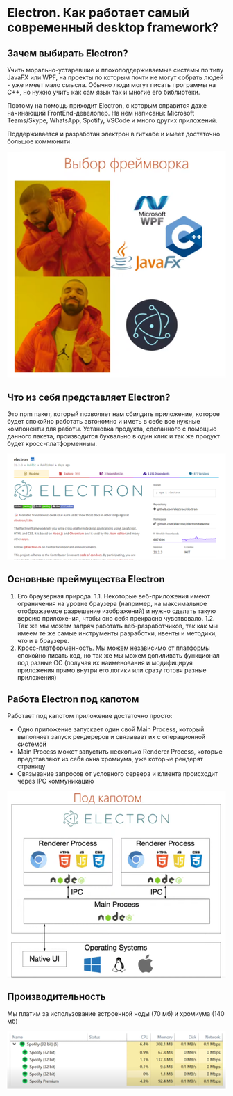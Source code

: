 # Electron. Как работает самый современный desktop framework?


## Зачем выбирать Electron?

Учить морально-устаревшие и плохоподдерживаемые системы по типу JavaFX или WPF, на проекты по которым почти не могут собрать людей - уже имеет мало смысла. Обычно люди могут писать программы на C++, но нужно учить как сам язык так и многие его библиотеки.

Поэтому на помощь приходит Electron, с которым справится даже начинающий FrontEnd-девелопер. 
На нём написаны: Microsoft Teams/Skype, WhatsApp, Spotify, VSCode и много других приложений.

Поддерживается и разработан электрон в гитхабе и имеет достаточно большое коммюнити. 

![](_png/Pasted%20image%2020221113135355.png)

## Что из себя представляет Electron?

Это npm пакет, который позволяет нам сбилдить приложение, которое будет спокойно работать автономно и иметь в себе все нужные компоненты для работы. 
Установка продукта, сделанного с помощью данного пакета, производится буквально в один клик и так же продукт будет кросс-платформенным.

![](_png/Pasted%20image%2020221113140255.png)

## Основные преймущества Electron

1) Его браузерная природа. 
	1.1. Некоторые веб-приложения имеют ограничения на уровне браузера (например, на максимальное отображаемое разрешение изображений) и нужно сделать такую версию приложения, чтобы оно себя прекрасно чувствовало. 
	1.2. Так же мы можем запряч работать веб-разработчиков, так как мы имеем те же самые инструменты разработки, ивенты и методики, что и в браузере. 
2) Кросс-платформенность.
	Мы можем независимо от платформы спокойно писать код, но так же мы можем допиливать функционал под разные ОС (получая их наименования и модифицируя приложения прямо внутри его логики или сразу готовя разные приложения)


## Работа Electron под капотом

Работает под капотом приложение достаточно просто:
- Одно приложение запускает один свой Main Process, который выполняет запуск рендереров и связывает их с операционной системой
- Main Process может запустить несколько Renderer Process, которые представляют из себя окна хромиума, уже которые рендерят страницу
- Связывание запросов от условного сервера и клиента происходит через IPC коммуникацию 

![](_png/Pasted%20image%2020221113141832.png)

## Производительность

Мы платим за использование встроенной ноды (70 мб) и хромиума (140 мб) 

![](_png/Pasted%20image%2020221113142641.png)
















